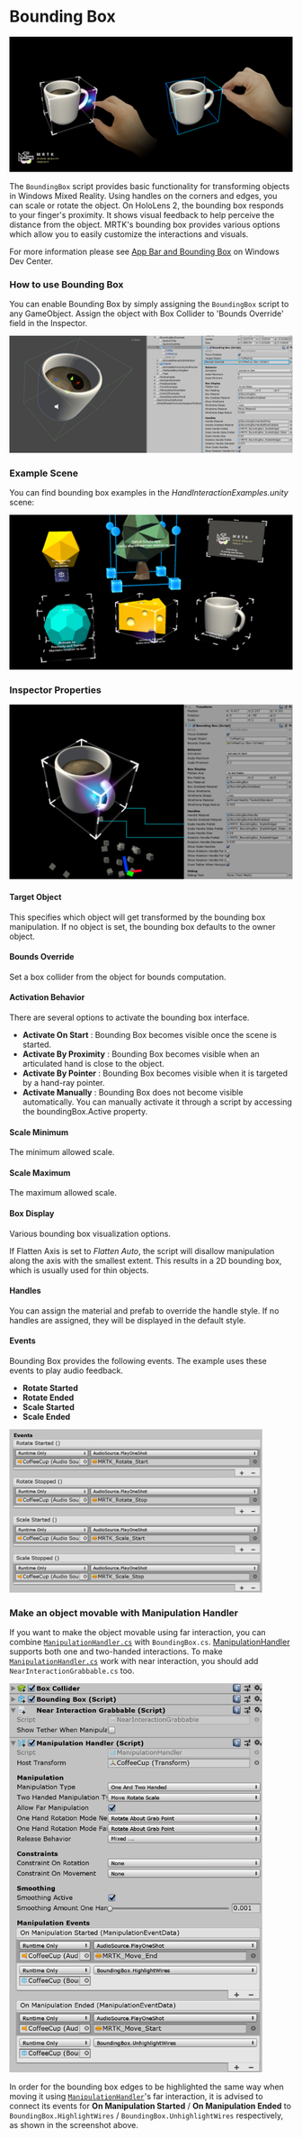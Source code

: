 # Bounding Box #
![Bounding Box](../External/ReadMeImages/BoundingBox/MRTK_BoundingBox_Main.png)

The `BoundingBox` script provides basic functionality for transforming objects in Windows Mixed Reality. Using handles on the corners and edges, you can scale or rotate the object. On HoloLens 2, the bounding box responds to your finger's proximity. It shows visual feedback to help perceive the distance from the object. MRTK's bounding box provides various options which allow you to easily customize the interactions and visuals. 

For more information please see [App Bar and Bounding Box](https://docs.microsoft.com/en-us/windows/mixed-reality/app-bar-and-bounding-box) on Windows Dev Center.

### How to use Bounding Box ###
You can enable Bounding Box by simply assigning the `BoundingBox` script to any GameObject. Assign the object with Box Collider to 'Bounds Override' field in the Inspector.

![Bounding Box](../External/ReadMeImages/BoundingBox/MRTK_BoundingBox_Assign.png)

### Example Scene ###
You can find bounding box examples in the *HandInteractionExamples.unity* scene:

<img src="../External/ReadMeImages/BoundingBox/MRTK_BoundingBox_Examples.png" width="550">

### Inspector Properties ###
![Bounding Box](../External/ReadMeImages/BoundingBox/MRTK_BoundingBox_Structure.png)

#### Target Object ####
This specifies which object will get transformed by the bounding box manipulation. If no object is set, the bounding box defaults to the owner object.

#### Bounds Override ####
Set a box collider from the object for bounds computation.

#### Activation Behavior #### 
There are several options to activate the bounding box interface.
 
- **Activate On Start** : Bounding Box becomes visible once the scene is started.
- **Activate By Proximity** : Bounding Box becomes visible when an articulated hand is close to the object.
- **Activate By Pointer** : Bounding Box becomes visible when it is targeted by a hand-ray pointer.
- **Activate Manually** : Bounding Box does not become visible automatically. You can manually activate it through a script by accessing the boundingBox.Active property.

#### Scale Minimum ####
The minimum allowed scale.

#### Scale Maximum ####
The maximum allowed scale.
 
#### Box Display #### 
Various bounding box visualization options.

If Flatten Axis is set to *Flatten Auto*, the script will disallow manipulation along the axis with the smallest extent. This results in a 2D bounding box, which is usually used for thin objects.
 
#### Handles #### 
You can assign the material and prefab to override the handle style. If no handles are assigned, they will be displayed in the default style.
 
#### Events #### 
Bounding Box provides the following events. The example uses these events to play audio feedback.

- **Rotate Started**
- **Rotate Ended**
- **Scale Started**
- **Scale Ended**

<img src="../External/ReadMeImages/BoundingBox/MRTK_BoundingBox_Events.png" width="450">

### Make an object movable with Manipulation Handler ###
If you want to make the object movable using far interaction, you can combine [`ManipulationHandler.cs`](README_ManipulationHandler.md) with `BoundingBox.cs`. [ManipulationHandler](README_ManipulationHandler.md) supports both one and two-handed interactions. To make [`ManipulationHandler.cs`](README_ManipulationHandler.md) work with near interaction, you should add `NearInteractionGrabbable.cs` too.

<img src="../External/ReadMeImages/BoundingBox/MRTK_BoundingBox_ManipulationHandler.png" width="450">

In order for the bounding box edges to be highlighted the same way when moving it using [`ManipulationHandler`](README_ManipulationHandler.md)'s far interaction, it is advised to connect its events for **On Manipulation Started** / **On Manipulation Ended** to `BoundingBox.HighlightWires` / `BoundingBox.UnhighlightWires` respectively, as shown in the screenshot above.
